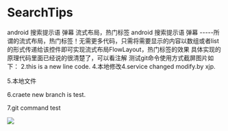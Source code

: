 # SearchTips
android 搜索提示语 弹幕 流式布局，热门标签
android 搜索提示语 弹幕 -----所谓的流式布局，热门标签！无需更多代码，只需将需要显示的内容以数组或者list的形式传递给该控件即可实现流式布局FlowLayout，热门标签的效果
具体实现的原理代码里面已经说的很清楚了，可以看注解
测试git命令使用方式截屏图片如下：
2.this is a new line code.
4.本地修改4.service changed modify.by xjp.

5.本地文件

6.craete new branch is test.

7.git command test


![](https://github.com/xujinping/SearchTips/blob/master/app/src/main/raw/screenShot.png)
